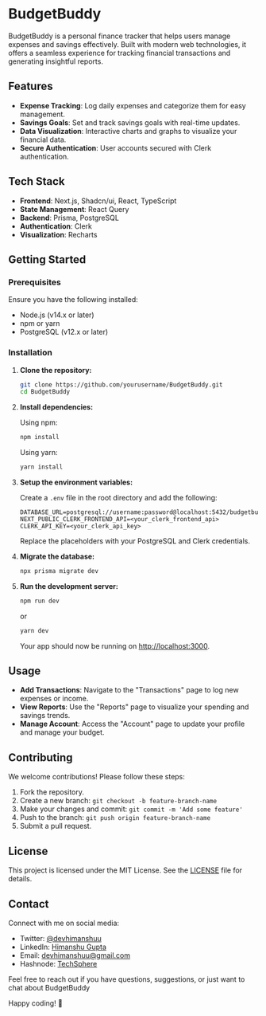 
# BudgetBuddy

BudgetBuddy is a personal finance tracker that helps users manage expenses and savings effectively. Built with modern web technologies, it offers a seamless experience for tracking financial transactions and generating insightful reports.

## Features

- **Expense Tracking**: Log daily expenses and categorize them for easy management.
- **Savings Goals**: Set and track savings goals with real-time updates.
- **Data Visualization**: Interactive charts and graphs to visualize your financial data.
- **Secure Authentication**: User accounts secured with Clerk authentication.

## Tech Stack

- **Frontend**: Next.js, Shadcn/ui, React, TypeScript
- **State Management**: React Query
- **Backend**: Prisma, PostgreSQL
- **Authentication**: Clerk
- **Visualization**: Recharts

## Getting Started

### Prerequisites

Ensure you have the following installed:

- Node.js (v14.x or later)
- npm or yarn
- PostgreSQL (v12.x or later)

### Installation

1. **Clone the repository:**

   ```bash
   git clone https://github.com/yourusername/BudgetBuddy.git
   cd BudgetBuddy
   ```

2. **Install dependencies:**

   Using npm:
   ```bash
   npm install
   ```

   Using yarn:
   ```bash
   yarn install
   ```

3. **Setup the environment variables:**

   Create a `.env` file in the root directory and add the following:

   ```
   DATABASE_URL=postgresql://username:password@localhost:5432/budgetbuddy
   NEXT_PUBLIC_CLERK_FRONTEND_API=<your_clerk_frontend_api>
   CLERK_API_KEY=<your_clerk_api_key>
   ```

   Replace the placeholders with your PostgreSQL and Clerk credentials.

4. **Migrate the database:**

   ```bash
   npx prisma migrate dev
   ```

5. **Run the development server:**

   ```bash
   npm run dev
   ```

   or

   ```bash
   yarn dev
   ```

   Your app should now be running on [http://localhost:3000](http://localhost:3000).

## Usage

- **Add Transactions**: Navigate to the "Transactions" page to log new expenses or income.
- **View Reports**: Use the "Reports" page to visualize your spending and savings trends.
- **Manage Account**: Access the "Account" page to update your profile and manage your budget.

## Contributing

We welcome contributions! Please follow these steps:

1. Fork the repository.
2. Create a new branch: `git checkout -b feature-branch-name`
3. Make your changes and commit: `git commit -m 'Add some feature'`
4. Push to the branch: `git push origin feature-branch-name`
5. Submit a pull request.

## License

This project is licensed under the MIT License. See the [LICENSE](LICENSE) file for details.

## Contact
Connect with me on social media:
- Twitter: [@devhimanshuu](https://twitter.com/devhimanshuu)
- LinkedIn: [Himanshu Gupta](https://www.linkedin.com/in/himanshu-guptaa/)
- Email: devhimanshuu@gmail.com
- Hashnode: [TechSphere](https://techsphere.hashnode.dev/)

Feel free to reach out if you have questions, suggestions, or just want to chat about BudgetBuddy

Happy coding! 🚀



